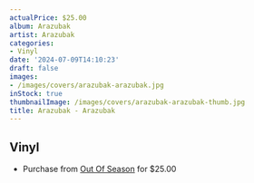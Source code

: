 ```yaml
---
actualPrice: $25.00
album: Arazubak
artist: Arazubak
categories:
- Vinyl
date: '2024-07-09T14:10:23'
draft: false
images:
- /images/covers/arazubak-arazubak.jpg
inStock: true
thumbnailImage: /images/covers/arazubak-arazubak-thumb.jpg
title: Arazubak - Arazubak
---
```


## Vinyl
* Purchase from [Out Of Season](https://www.outofseasonlabel.com/products/arazubak-arazubak-vinyl-lp) for $25.00
